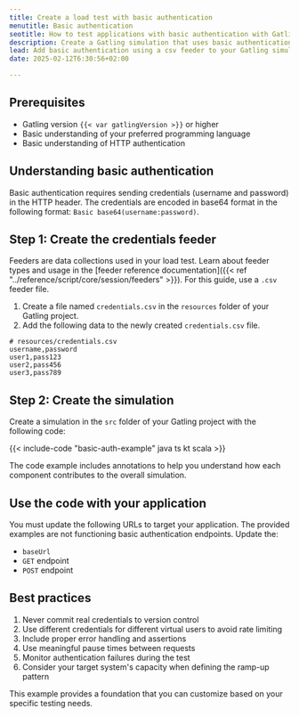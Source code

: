 ```yaml
---
title: Create a load test with basic authentication
menutitle: Basic authentication
seotitle: How to test applications with basic authentication with Gatling
description: Create a Gatling simulation that uses basic authentication.
lead: Add basic authentication using a csv feeder to your Gatling simulation.
date: 2025-02-12T6:30:56+02:00

---
```


## Prerequisites
- Gatling version `{{< var gatlingVersion >}}` or higher
- Basic understanding of your preferred programming language
- Basic understanding of HTTP authentication

## Understanding basic authentication
Basic authentication requires sending credentials (username and password) in the HTTP header. The credentials are encoded in base64 format in the following format:
 `Basic base64(username:password)`.

## Step 1: Create the credentials feeder

Feeders are data collections used in your load test. Learn about feeder types and usage in the [feeder reference documentation]({{< ref "../reference/script/core/session/feeders" >}}). For this guide, use a `.csv` feeder file. 

1. Create a file named `credentials.csv` in the `resources` folder of your Gatling project.
2. Add the following data to the newly created `credentials.csv` file. 

```shell
# resources/credentials.csv
username,password
user1,pass123
user2,pass456
user3,pass789
```

## Step 2: Create the simulation

Create a simulation in the `src` folder of your Gatling project with the following code:

{{< include-code "basic-auth-example" java ts kt scala >}}

The code example includes annotations to help you understand how each component contributes to the overall simulation. 

## Use the code with your application

You must update the following URLs to target your application. The provided examples are not functioning basic authentication endpoints. Update the:

- `baseUrl`
- `GET` endpoint
- `POST` endpoint

## Best practices

1. Never commit real credentials to version control
2. Use different credentials for different virtual users to avoid rate limiting
3. Include proper error handling and assertions
4. Use meaningful pause times between requests
5. Monitor authentication failures during the test
6. Consider your target system's capacity when defining the ramp-up pattern

This example provides a foundation that you can customize based on your specific testing needs.
